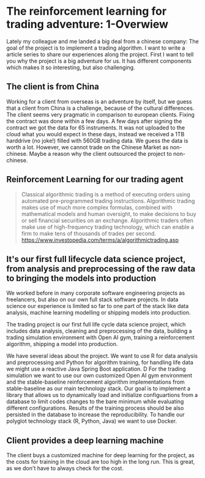 # The reinforcement learning for trading adventure: 1-Overwiew

Lately my colleague and me landed a big deal from a chinese company: The goal of the project is to implement a trading algorithm. I want to write a article series to share our experiences along the project. First I want to tell you why the project is a big adventure for us. It has different components which makes it so interesting, but also challenging.

## The client is from China

Working for a client from overseas is an adventure by itself, but we guess that a client from China is a challenge, because of the cultural differences. The client seems very pragmatic in comparison to european clients. Fixing the contract was done within a few days. A few days after signing the contract we got the data for 65 instruments. It was not uploaded to the cloud what you would expect in these days, instead we received a 1TB harddrive (no joke!) filled with 560GB trading data. We guess the data is worth a lot. However, we cannot trade on the Chinese Market as non-chinese. Maybe a reason why the client outsourced the project to non-chinese.

## Reinforcement Learning for our trading agent

>Classical algorithmic trading is a method of executing orders using automated pre-programmed trading instructions. Algorithmic trading makes use of much more complex formulas, combined with mathematical models and human oversight, to make decisions to buy or sell financial securities on an exchange. Algorithmic traders often make use of high-frequency trading technology, which can enable a firm to make tens of thousands of trades per second.
https://www.investopedia.com/terms/a/algorithmictrading.asp

  
## It's our first full lifecycle data science project, from analysis and preprocessing of the raw data to bringing the models into production

We worked before  in many corporate software engineering projects as freelancers, but also on our own full stack software projects. In data science our experience is limited so far to one part of the stack like data analysis, machine learning modelling or shipping models into production.

The trading project is our first full life cycle data science project, which includes data analysis, cleaning and preprocessing of the data, building a trading simulation environment with Open AI gym, training a reinforcement algorithm, shipping a model into production.

We have several ideas about the project. We want to use R for data analysis and preprocessing and Python for algorithm training, for handling life data we might use a reactive Java Spring Boot application. D For the trading simulation we want to use our own customized Open AI gym environment and the stable-baseline reinforcement algorithm implementations from stable-baseline as our main technology stack. Our goal is to implement a library that allows us to dynamically load and initialize configuartions from a database to limit codes changes to the bare minimum while evaluating different configurations. Results of the training process should be also persisted in the database to increase the reproducibility. To handle our polyglot technology stack (R, Python, Java) we want to use Docker.

## Client provides a deep learning machine

The client buys a customized machine for deep learning for the project, as the costs for training in the cloud are too high in the long run. This is great, as we don't have to always check for the cost. 
 

